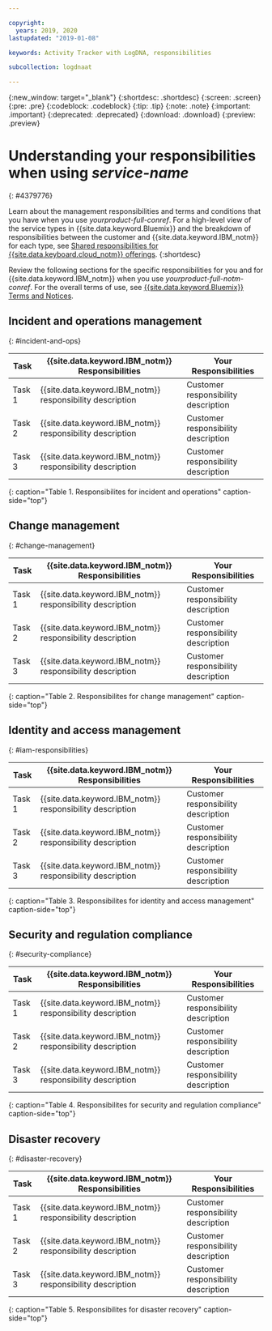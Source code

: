 ```yaml
---

copyright:
  years: 2019, 2020
lastupdated: "2019-01-08"

keywords: Activity Tracker with LogDNA, responsibilities

subcollection: logdnaat

---
```


{:new_window: target="_blank"}
{:shortdesc: .shortdesc}
{:screen: .screen}
{:pre: .pre}
{:codeblock: .codeblock}
{:tip: .tip}
{:note: .note}
{:important: .important}
{:deprecated: .deprecated}
{:download: .download}
{:preview: .preview}

# Understanding your responsibilities when using _service-name_
{: #4379776}
<!-- The title of your H1 should be Understanding your responsibilities with using _service-name_, where _service-name_ is the non-trademarked short version conref. -->

Learn about the management responsibilities and terms and conditions that you have when you use _yourproduct-full-conref_. For a high-level view of the service types in {{site.data.keyword.Bluemix}} and the breakdown of responsibilities between the customer and {{site.data.keyword.IBM_notm}} for each type, see [Shared responsibilities for {{site.data.keyboard.cloud_notm}} offerings](/docs/overview?topic=overview-shared-responsibilities).
{:shortdesc}

Review the following sections for the specific responsibilities for you and for {{site.data.keyword.IBM_notm}} when you use _yourproduct-full-notm-conref_. For the overall terms of use, see [{{site.data.keyword.Bluemix}} Terms and Notices](/docs/overview/terms-of-use?topic=overview-terms).

  
## Incident and operations management
{: #incident-and-ops}

<!-- Include an introductory sentence or two about this table. Leave the cell blank for the responsible party column if they do not have responsibility for the given task.  -->

| Task | {{site.data.keyword.IBM_notm}} Responsibilities | Your Responsibilities |
|----------|-----------------------|--------|
|Task 1| {{site.data.keyword.IBM_notm}} responsibility description  | Customer responsibility description |
|Task 2| {{site.data.keyword.IBM_notm}} responsibility description  | Customer responsibility description |
|Task 3| {{site.data.keyword.IBM_notm}} responsibility description  | Customer responsibility description |
{: caption="Table 1. Responsibilites for incident and operations" caption-side="top"}


## Change management
{: #change-management}

<!-- Include an introductory sentence or two about this table. Leave the cell blank for the responsible party column if they do not have responsibility for the given task.  -->

| Task | {{site.data.keyword.IBM_notm}} Responsibilities | Your Responsibilities |
|----------|-----------------------|--------|
|Task 1| {{site.data.keyword.IBM_notm}} responsibility description  | Customer responsibility description |
|Task 2| {{site.data.keyword.IBM_notm}} responsibility description  | Customer responsibility description |
|Task 3| {{site.data.keyword.IBM_notm}} responsibility description  | Customer responsibility description |
{: caption="Table 2. Responsibilites for change management" caption-side="top"}


## Identity and access management
{: #iam-responsibilities}

<!-- Include an introductory sentence or two about this table. Leave the cell blank for the responsible party column if they do not have responsibility for the given task.  -->

| Task | {{site.data.keyword.IBM_notm}} Responsibilities | Your Responsibilities |
|----------|-----------------------|--------|
|Task 1| {{site.data.keyword.IBM_notm}} responsibility description  | Customer responsibility description |
|Task 2| {{site.data.keyword.IBM_notm}} responsibility description  | Customer responsibility description |
|Task 3| {{site.data.keyword.IBM_notm}} responsibility description  | Customer responsibility description |
{: caption="Table 3. Responsibilites for identity and access management" caption-side="top"}

## Security and regulation compliance
{: #security-compliance}

<!-- Include an introductory sentence or two about this table. Leave the cell blank for the responsible party column if they do not have responsibility for the given task.  -->

| Task | {{site.data.keyword.IBM_notm}} Responsibilities | Your Responsibilities |
|----------|-----------------------|--------|
|Task 1| {{site.data.keyword.IBM_notm}} responsibility description  | Customer responsibility description |
|Task 2| {{site.data.keyword.IBM_notm}} responsibility description  | Customer responsibility description |
|Task 3| {{site.data.keyword.IBM_notm}} responsibility description  | Customer responsibility description |
{: caption="Table 4. Responsibilites for security and regulation compliance" caption-side="top"}

## Disaster recovery
{: #disaster-recovery}

<!-- Include an introductory sentence or two about this table. Leave the cell blank for the responsible party column if they do not have responsibility for the given task.  -->

| Task | {{site.data.keyword.IBM_notm}} Responsibilities | Your Responsibilities |
|----------|-----------------------|--------|
|Task 1| {{site.data.keyword.IBM_notm}} responsibility description  | Customer responsibility description |
|Task 2| {{site.data.keyword.IBM_notm}} responsibility description  | Customer responsibility description |
|Task 3| {{site.data.keyword.IBM_notm}} responsibility description  | Customer responsibility description |
{: caption="Table 5. Responsibilites for disaster recovery" caption-side="top"}

